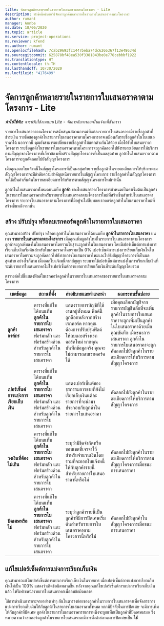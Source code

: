 ```yaml
---
title: จัดการลูกค้าหลายรายในรายการใบเสนอราคาตามโครงการ - Lite
description: หัวข้อนี้อธิบายวิธีจัดการลูกค้าหลายรายในรายการใบเสนอราคาตามโครงการ
author: rumant
manager: Annbe
ms.date: 10/06/2020
ms.topic: article
ms.service: project-operations
ms.reviewer: kfend
ms.author: rumant
ms.openlocfilehash: 7cab29693fc1447beba74dc6266367f13e48634d
ms.sourcegitcommit: 625878bf48ea530f3381843be0e778cebbbf1922
ms.translationtype: HT
ms.contentlocale: th-TH
ms.lasthandoff: 10/30/2020
ms.locfileid: "4176499"
---
```

# <a name="manage-multiple-customers-on-project-based-quote-lines---lite"></a>จัดการลูกค้าหลายรายในรายการใบเสนอราคาตามโครงการ - Lite

_**นำไปใช้กับ:** การปรับใช้งานแบบ Lite - จัดการกับการออกใบแจ้งหนี้ชั่วคราว_

รายการใบเสนอราคาตามโครงการสนับสนุนสถานการณ์ที่แต่ละรายการใบเสนอราคามีรายชื่อลูกค้าที่ชำระเงิน รายชื่อของลูกค้าในรายการใบเสนอราคาตามโครงการอาจเหมือนกับรายชื่อลูกค้าในใบเสนอราคาได้ นอกจากนี้ คุณยังสามารถเปลี่ยนรายชื่อลูกค้าให้แตกต่างกันได้ด้วย เมื่อได้รับใบเสนอราคาโครงการ รายชื่อลูกค้าในรายการใบเสนอราคาตามโครงการจะถูกคัดลอกไปยังรายละเอียดการให้บริการตามสัญญาของโครงการที่เกี่ยวข้องเพื่อสร้างสัญญาโครงการที่เป็นผลสุดท้าย ลูกค้าในใบเสนอราคาตามโครงการจะถูกคัดลอกไปยังสัญญาโครงการ

เมื่อคุณออกใบแจ้งหนี้ในสัญญาโครงการที่เป็นผลสุดท้าย รายชื่อลูกค้าในรายละเอียดการให้บริการตามสัญญาโครงการจะมีลำดับความสำคัญเหนือรายการในสัญญาโครงการ รายชื่อลูกค้าในสัญญาโครงการจะใช้เป็นค่าเริ่มต้นในรายละเอียดการให้บริการตามสัญญาโครงการใหม่เท่านั้น

ลูกค้าในใบเสนอราคาทั้งหมดบนแท็บ **ลูกค้า** ของใบเสนอราคาโครงการกำหนดเป็นค่าเริ่มต้นเป็นลูกค้าในรายการใบเสนอราคาสำหรับรายการใบเสนอราคาตามโครงการใหม่ที่สร้างขึ้นสำหรับใบเสนอราคาโครงการ รายการใบเสนอราคาตามโครงการที่มีอยู่จะไม่สืบทอดเรกคอร์ดลูกค้าในใบเสนอราคาใหม่ที่สร้างขึ้นหลังจากนั้น

## <a name="create-update-or-delete-a-quote-line-customer-record"></a>สร้าง ปรับปรุง หรือลบเรกคอร์ดลูกค้าในรายการใบเสนอราคา

คุณสามารถสร้าง ปรับปรุง หรือลบลูกค้าในใบเสนอราคาได้บนแท็บ **ลูกค้าในรายการใบเสนอราคา** บนเพจ **รายการใบเสนอราคาตามโครงการ** เมื่อคุณเพิ่มลูกค้าใหม่ในรายการใบเสนอราคาตามโครงการ ลูกค้าจะถูกเพิ่มลงในใบเสนอราคาโดยรวมในฐานะลูกค้าในใบเสนอราคา โดยมีเปอร์เซ็นต์การแบ่งการเรียกเก็บเงินเริ่มต้นสำหรับใบเสนอราคาโดยรวมเป็น 0% เปอร์เซ็นต์การแบ่งการเรียกเก็บเงินในใบเสนอราคาโดยรวมจะถูกคัดลอกไปยังรายการใบเสนอราคาใหม่และไปยังสัญญาโครงการที่เป็นผลสุดท้าย อย่างไรก็ตาม เมื่อออกใบแจ้งหนี้จากสัญญา ระบบจะใช้เปอร์เซ็นต์การแบ่งในการเรียกเก็บเงินที่ระดับรายการใบเสนอราคาไม่ใช่เปอร์เซ็นต์การแยกการเรียกเก็บเงินที่ระดับสัญญาโดยรวม 

ตารางต่อไปนี้แสดงฟิลด์ในเรกคอร์ดลูกค้าในรายการใบเสนอราคาของรายการใบเสนอราคาตามโครงการ

| เขตข้อมูล | สถานที่ตั้ง | คำอธิบายและคำแนะนำ | ผลกระทบขั้นปลาย |
| --- | --- | --- | --- |
| **ลูกค้าองค์กร** | ตารางที่แก้ไขได้บนแท็บ **ลูกค้าในรายการใบเสนอราคา** ฟอร์มหลัก และฟอร์มสร้างด่วนสำหรับลูกค้าในรายการใบเสนอราคา | แสดงรายการบัญชีที่ใช้งานอยู่ทั้งหมด ฟิลด์นี้ถูกล็อกหลังจากสร้างเรกคอร์ด หากคุณต้องการปรับปรุงฟิลด์ ให้ลบและสร้างเรกคอร์ดใหม่ หากคุณบันทึกข้อมูลจริง คุณจะไม่สามารถลบเรกคอร์ดได้ | เมื่อคุณเลือกบัญชีจากรายการบัญชีหลักที่จะเพิ่ม ลูกค้าในรายการใบเสนอราคาจะถูกเพิ่มเป็นลูกค้าในใบเสนอราคาด้วยเมื่อคุณบันทึก เมื่อชนะการเสนอราคา ลูกค้าในรายการใบเสนอราคาจะถูกคัดลอกไปยังลูกค้าในรายละเอียดการให้บริการตามสัญญาโครงการ |
| **เปอร์เซ็นต์การแบ่งการเรียกเก็บเงิน** | ตารางที่แก้ไขได้บนแท็บ **ลูกค้าในรายการใบเสนอราคา** ฟอร์มหลัก และฟอร์มสร้างด่วนสำหรับลูกค้าในรายการใบเสนอราคา | แสดงเปอร์เซ็นต์ของธุรกรรมการขายที่ยังไม่เรียกเก็บเงินแต่ละรายการที่จะนำมาประกอบกับลูกค้าในรายการใบเสนอราคา | คัดลอกไปยังลูกค้าในรายละเอียดการให้บริการตามสัญญาโครงการ |
| **วงเงินที่ต้องไม่เกิน** | ตารางที่แก้ไขได้บนแท็บ **ลูกค้าในรายการใบเสนอราคา** ฟอร์มหลัก และฟอร์มสร้างด่วนสำหรับลูกค้าในรายการใบเสนอราคา | ระบุว่ามีขีดจำกัดหรือขอบเขตที่เจรจาไว้สำหรับจำนวนเงินโดยรวมที่จะออกใบแจ้งหนี้ให้กับลูกค้ารายนี้สำหรับรายการใบเสนอราคานี้หรือไม่ | คัดลอกไปยังลูกค้าในรายละเอียดการให้บริการตามสัญญาโครงการเมื่อชนะการเสนอราคา |
| **ปัดเศษหรือไม่** | ตารางที่แก้ไขได้บนแท็บ **ลูกค้าในรายการใบเสนอราคา** ฟอร์มหลัก และฟอร์มสร้างด่วนสำหรับลูกค้าในรายการใบเสนอราคา | ระบุว่าลูกค้ารายนี้เป็นลูกค้าที่มีการปัดเศษเริ่มต้นสำหรับรายการใบเสนอราคาตามโครงการนี้หรือไม่ | คัดลอกไปยังลูกค้าในสัญญาโครงการเมื่อชนะการเสนอราคา |

## <a name="edit-billing-split-percentages"></a>แก้ไขเปอร์เซ็นต์การแบ่งการเรียกเก็บเงิน

คุณสามารถแก้ไขเปอร์เซ็นต์การแบ่งการเรียกเก็บเงินในรายการ เมื่อเปอร์เซ็นต์การแบ่งการเรียกเก็บเงินไม่เป็น 100% แสดงว่าเกิดข้อผิดพลาดขึ้น หลังจากคุณแก้ไขเปอร์เซ็นต์การแบ่งการเรียกเก็บเงินแล้ว ให้รีเฟรชหน้ารายการใบเสนอราคาเพื่อลบข้อผิดพลาด

ใช้การดำเนินการกระจายอย่างเท่าๆ กันในตารางย่อยของลูกค้าในรายการใบเสนอราคาเพื่อจัดสรรการแบ่งการเรียกเก็บเงินให้กับลูกค้าในรายการใบเสนอราคาทั้งหมด หากมีปัจจัยในการปัดเศษ จะมีการเพิ่มให้กับลูกค้าที่ปัดเศษ ลูกค้าในรายการใบเสนอราคารายการหนึ่งจะถูกแท็กเป็นลูกค้าที่ปัดเศษเสมอ ซึ่งหมายความว่าเรกคอร์ดลูกค้าในรายการใบเสนอราคามีการตั้งค่าสถานะการปัดเศษเป็น **ใช่** 

